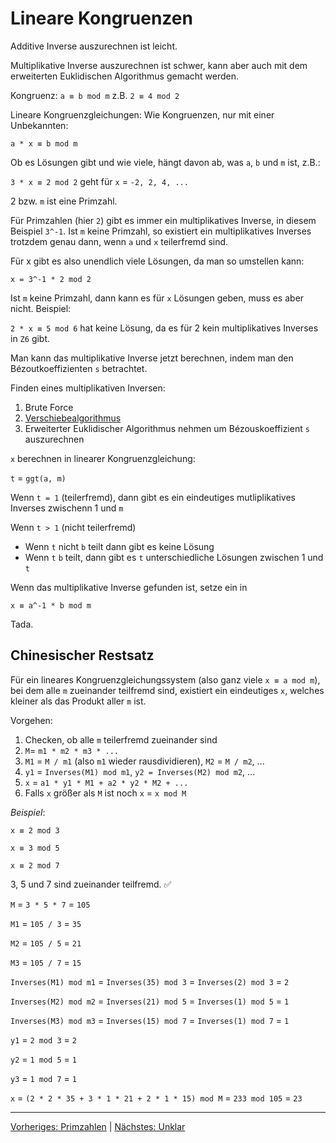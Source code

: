 # Lineare Kongruenzen

Additive Inverse auszurechnen ist leicht.

Multiplikative Inverse auszurechnen ist schwer, kann aber auch mit dem erweiterten Euklidischen Algorithmus gemacht werden.

Kongruenz: `a ≡ b mod m` z.B. `2 ≡ 4 mod 2`

Lineare Kongruenzgleichungen: Wie Kongruenzen, nur mit einer Unbekannten:

`a * x ≡ b mod m`

Ob es Lösungen gibt und wie viele, hängt davon ab, was `a`, `b` und `m` ist, z.B.:

`3 * x ≡ 2 mod 2` geht für `x` = `-2, 2, 4, ...`

2 bzw. `m` ist eine Primzahl.

Für Primzahlen (hier `2`) gibt es immer ein multiplikatives Inverse, in diesem Beispiel `3^-1`. Ist `m` keine Primzahl, so existiert ein multiplikatives Inverses trotzdem genau dann, wenn `a` und `x` teilerfremd sind.

Für x gibt es also unendlich viele Lösungen, da man so umstellen kann:

`x = 3^-1 * 2 mod 2`

Ist `m` keine Primzahl, dann kann es für `x` Lösungen geben, muss es aber nicht. Beispiel:

`2 * x ≡ 5 mod 6` hat keine Lösung, da es für 2 kein multiplikatives Inverses in `Z6` gibt. 

Man kann das multiplikative Inverse jetzt berechnen, indem man den Bézoutkoeffizienten `s` betrachtet.

Finden eines multiplikativen Inversen:

1. Brute Force
2. [Verschiebealgorithmus](modulo.md)
3. Erweiterter Euklidischer Algorithmus nehmen um Bézouskoeffizient `s` auszurechnen

`x` berechnen in linearer Kongruenzgleichung:

`t` = `ggt(a, m)`

Wenn `t = 1` (teilerfremd), dann gibt es ein eindeutiges mutliplikatives Inverses zwischenn 1 und `m`

Wenn `t > 1` (nicht teilerfremd)
- Wenn `t` nicht `b` teilt dann gibt es keine Lösung
- Wenn `t` `b` teilt, dann gibt es `t` unterschiedliche Lösungen zwischen 1 und `t`

Wenn das multiplikative Inverse gefunden ist, setze ein in

`x ≡ a^-1 * b mod m`

Tada.

## Chinesischer Restsatz
Für ein lineares Kongruenzgleichungssystem (also ganz viele `x ≡ a mod m`), bei dem alle `m` zueinander teilfremd sind, existiert ein eindeutiges `x`, welches kleiner als das Produkt aller `m` ist.

Vorgehen:
1. Checken, ob alle `m` teilerfremd zueinander sind
2. `M`= `m1 * m2 * m3 * ...`
3. `M1` = `M / m1` (also `m1` wieder rausdividieren), `M2` = `M / m2`, ...
4. `y1` = `Inverses(M1) mod m1`, `y2 = Inverses(M2) mod m2`, ...
5. `x` = `a1 * y1 * M1 + a2 * y2 * M2 + ...`
6. Falls `x` größer als `M` ist noch `x` = `x mod M`

*Beispiel*:

`x ≡ 2 mod 3`

`x ≡ 3 mod 5`

`x ≡ 2 mod 7`

3, 5 und 7 sind zueinander teilfremd. ✅

`M` = `3 * 5 * 7` = `105`

`M1` = `105 / 3` = `35`

`M2` = `105 / 5` = `21`

`M3` = `105 / 7` = `15`

`Inverses(M1) mod m1` = `Inverses(35) mod 3` = `Inverses(2) mod 3` = `2`

`Inverses(M2) mod m2` = `Inverses(21) mod 5` = `Inverses(1) mod 5` = `1`

`Inverses(M3) mod m3` = `Inverses(15) mod 7` = `Inverses(1) mod 7` = `1`

`y1` = `2 mod 3` = `2`

`y2` = `1 mod 5` = `1`

`y3` = `1 mod 7` = `1`

`x` = `(2 * 2 * 35 + 3 * 1 * 21 + 2 * 1 * 15) mod M` = `233 mod 105` = `23` 

___
[Vorheriges: Primzahlen](primzahlen.md) | [Nächstes: Unklar](unklar.md)
